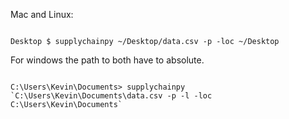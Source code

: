 
Mac and Linux:

```shell

Desktop $ supplychainpy ~/Desktop/data.csv -p -loc ~/Desktop

```

For windows the path to both have to absolute. 

```shell

C:\Users\Kevin\Documents> supplychainpy `C:\Users\Kevin\Documents\data.csv -p -l -loc C:\Users\Kevin\Documents`

```
